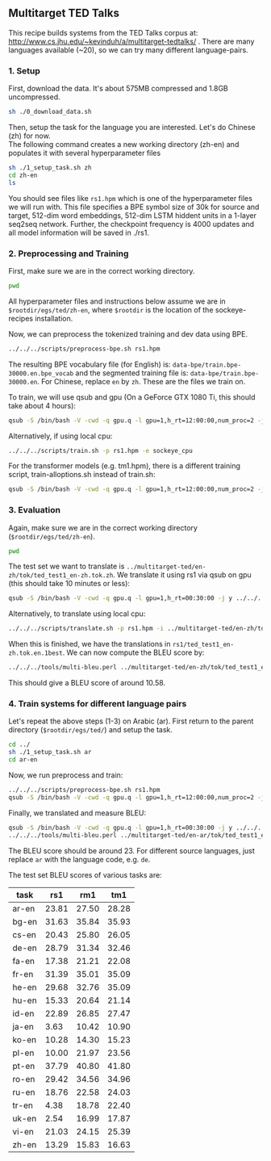 ## Multitarget TED Talks 

This recipe builds systems from the TED Talks corpus at:
http://www.cs.jhu.edu/~kevinduh/a/multitarget-tedtalks/ .
There are many languages available (~20), so we can try many different language-pairs. 

### 1. Setup

First, download the data. It's about 575MB compressed and 1.8GB uncompressed.
```bash
sh ./0_download_data.sh
```

Then, setup the task for the language you are interested.
Let's do Chinese (zh) for now.  
The following command creates a new working directory (zh-en) 
and populates it with several hyperparameter files 

```bash
sh ./1_setup_task.sh zh
cd zh-en
ls
```

You should see files like `rs1.hpm` which is one of the hyperparameter files we will run with. This file specifies a BPE symbol size of 30k for source and target, 512-dim word embeddings, 512-dim LSTM hiddent units in a 1-layer seq2seq network. Further, the checkpoint frequency is 4000 updates and all model information will be saved in ./rs1.

### 2. Preprocessing and Training

First, make sure we are in the correct working directory.

```bash
pwd
```

All hyperparameter files and instructions below assume we are in `$rootdir/egs/ted/zh-en`, where `$rootdir` is the location of the sockeye-recipes installation. 


Now, we can preprocess the tokenized training and dev data using BPE.
```bash
../../../scripts/preprocess-bpe.sh rs1.hpm
```

The resulting BPE vocabulary file (for English) is: `data-bpe/train.bpe-30000.en.bpe_vocab` and the segmented training file is: `data-bpe/train.bpe-30000.en`. For Chinese, replace `en` by `zh`. These are the files we train on. 

To train, we will use qsub and gpu (On a GeForce GTX 1080 Ti, this should take about 4 hours):

```bash
qsub -S /bin/bash -V -cwd -q gpu.q -l gpu=1,h_rt=12:00:00,num_proc=2 -j y ../../../scripts/train.sh -p rs1.hpm -e sockeye_gpu
```

Alternatively, if using local cpu:
```bash
../../../scripts/train.sh -p rs1.hpm -e sockeye_cpu
```

For the transformer models (e.g. tm1.hpm), there is a different training script, train-alloptions.sh instead of train.sh:

```bash
qsub -S /bin/bash -V -cwd -q gpu.q -l gpu=1,h_rt=12:00:00,num_proc=2 -j y ../../../scripts/train-alloptions.sh -p tm1.hpm -e sockeye_gpu
```


### 3. Evaluation

Again, make sure we are in the correct working directory (`$rootdir/egs/ted/zh-en`).

```bash
pwd
```

The test set we want to translate is `../multitarget-ted/en-zh/tok/ted_test1_en-zh.tok.zh`. We translate it using rs1 via qsub on gpu (this should take 10 minutes or less):

```bash
qsub -S /bin/bash -V -cwd -q gpu.q -l gpu=1,h_rt=00:30:00 -j y ../../../scripts/translate.sh -p rs1.hpm -i ../multitarget-ted/en-zh/tok/ted_test1_en-zh.tok.zh -o rs1/ted_test1_en-zh.tok.en.1best -e sockeye_gpu
```

Alternatively, to translate using local cpu:

```bash
../../../scripts/translate.sh -p rs1.hpm -i ../multitarget-ted/en-zh/tok/ted_test1_en-zh.tok.zh -o rs1/ted_test1_en-zh.tok.en.1best -e sockeye_cpu
```

When this is finished, we have the translations in `rs1/ted_test1_en-zh.tok.en.1best`. We can now compute the BLEU score by:

```bash
../../../tools/multi-bleu.perl ../multitarget-ted/en-zh/tok/ted_test1_en-zh.tok.en < rs1/ted_test1_en-zh.tok.en.1best
```

This should give a BLEU score of around 10.58.


### 4. Train systems for different language pairs

Let's repeat the above steps (1-3) on Arabic (ar).
First return to the parent directory (`$rootdir/egs/ted/`) and setup the task.

```bash
cd ../ 
sh ./1_setup_task.sh ar
cd ar-en
```

Now, we run preprocess and train: 

```bash
../../../scripts/preprocess-bpe.sh rs1.hpm
qsub -S /bin/bash -V -cwd -q gpu.q -l gpu=1,h_rt=12:00:00,num_proc=2 -j y ../../../scripts/train.sh -p rs1.hpm -e sockeye_gpu
```

Finally, we translated and measure BLEU:

```bash
qsub -S /bin/bash -V -cwd -q gpu.q -l gpu=1,h_rt=00:30:00 -j y ../../../scripts/translate.sh -p rs1.hpm -i ../multitarget-ted/en-ar/tok/ted_test1_en-ar.tok.ar -o rs1/ted_test1_en-ar.tok.en.1best -e sockeye_gpu
../../../tools/multi-bleu.perl ../multitarget-ted/en-ar/tok/ted_test1_en-ar.tok.en < rs1/ted_test1_en-ar.tok.en.1best
```

The BLEU score should be around 23. For different source languages, just replace `ar` with the language code, e.g. `de`. 

The test set BLEU scores of various tasks are:

 task | rs1 | rm1 | tm1 |
  --- | --- | --- | --- |
ar-en | 23.81  | 27.50  | 28.28  |
bg-en | 31.63  | 35.84  | 35.93  |
cs-en | 20.43  | 25.80  | 26.05  |
de-en | 28.79  | 31.34  | 32.46  |
fa-en | 17.38  | 21.21  | 22.08  |
fr-en | 31.39  | 35.01  | 35.09  |
he-en | 29.68  | 32.76  | 35.09  |
hu-en | 15.33  | 20.64  | 21.14  |
id-en | 22.89  | 26.85  | 27.47  |
ja-en | 3.63  | 10.42  | 10.90  |
ko-en | 10.28  | 14.30  | 15.23  |
pl-en | 10.00  | 21.97  | 23.56  |
pt-en | 37.79  | 40.80  | 41.80  |
ro-en | 29.42  | 34.56  | 34.96  |
ru-en | 18.76  | 22.58  | 24.03  |
tr-en | 4.38  | 18.78  | 22.40  |
uk-en | 2.54  | 16.99  | 17.87  |
vi-en | 21.03  | 24.15  | 25.39  |
zh-en | 13.29  | 15.83  | 16.63  |
